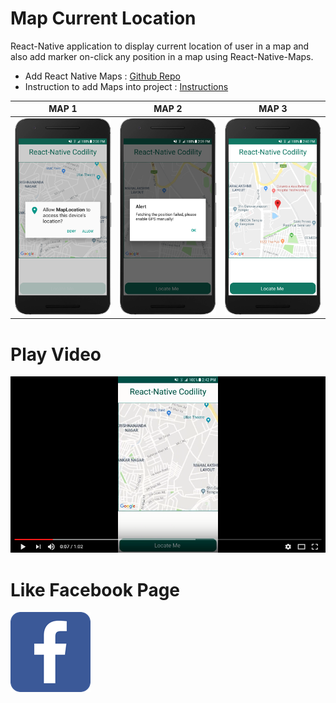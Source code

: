 # Map Current Location
React-Native application to display current location of user in a map and also add marker on-click any position in a map using React-Native-Maps.

* Add React Native Maps : [Github Repo](https://github.com/react-community/react-native-maps)
* Instruction to add Maps into project : [Instructions](https://github.com/react-community/react-native-maps/blob/master/docs/installation.md)

MAP 1     |  MAP 2 |  MAP 3 |
:---------:|:----------:|:---------:
![](https://github.com/ReactNativeCodility/MapCurrentLocation/blob/master/design/per.png?raw=true)  |  ![](https://github.com/ReactNativeCodility/MapCurrentLocation/blob/master/design/enable.png?raw=true) |  ![](https://github.com/ReactNativeCodility/MapCurrentLocation/blob/master/design/location.png?raw=true) 

# Play Video
[![](https://github.com/ReactNativeCodility/MapCurrentLocation/blob/master/design/react-map.png?raw=true)](https://youtu.be/pOKutuetKe4 "Click here to watch")

# Like Facebook Page
[![](https://github.com/AndroidCodility/Barchart-Graph/blob/master/design/fb.png?raw=true)](https://www.facebook.com/androidcodility/ "Click here")